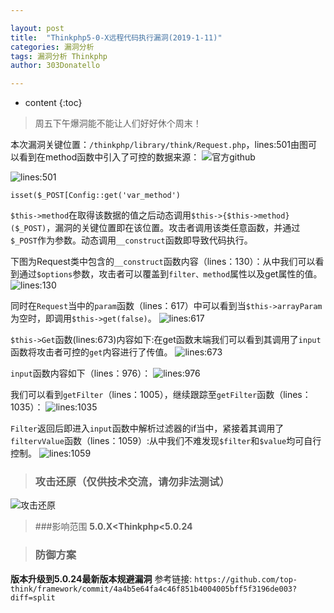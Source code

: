 ```yaml
---

layout: post
title:  "Thinkphp5-0-X远程代码执行漏洞(2019-1-11)"
categories: 漏洞分析
tags: 漏洞分析 Thinkphp
author: 303Donatello

---
```


* content
{:toc}

>周五下午爆洞能不能让人们好好休个周末！

本次漏洞关键位置：```/thinkphp/library/think/Request.php```，lines:501由图可以看到在method函数中引入了可控的数据来源：
![官方github](https://upload-images.jianshu.io/upload_images/5430312-40c3fd60ad49887e.png?imageMogr2/auto-orient/strip%7CimageView2/2/w/1240)

![lines:501](https://upload-images.jianshu.io/upload_images/5430312-15aaaa182597a7e0.png?imageMogr2/auto-orient/strip%7CimageView2/2/w/1240)

```isset($_POST[Config::get('var_method')```

```$this->method```在取得该数据的值之后动态调用```$this->{$this->method}($_POST)```，漏洞的关键位置即在该位置。攻击者调用该类任意函数，并通过```$_POST```作为参数。动态调用```__construct```函数即导致代码执行。

下图为Request类中包含的```__construct```函数内容（lines：130）：从中我们可以看到通过```$options```参数，攻击者可以覆盖到```filter、method```属性以及get属性的值。
 ![lines:130](https://upload-images.jianshu.io/upload_images/5430312-8329a74a3dbd534e.png?imageMogr2/auto-orient/strip%7CimageView2/2/w/1240)

同时在```Request```当中的```param```函数（lines：617）中可以看到当```$this->arrayParam```为空时，即调用```$this->get(false)```。
![lines:617](https://upload-images.jianshu.io/upload_images/5430312-d278ae047e26d75a.png?imageMogr2/auto-orient/strip%7CimageView2/2/w/1240)


```$this->Get```函数(lines:673)内容如下:在get函数末端我们可以看到其调用了```input```函数将攻击者可控的```get```内容进行了传值。
![lines:673](https://upload-images.jianshu.io/upload_images/5430312-f3c20bc5b86d4854.png?imageMogr2/auto-orient/strip%7CimageView2/2/w/1240)


```input```函数内容如下（lines：976）：
![lines:976](https://upload-images.jianshu.io/upload_images/5430312-9e0baa577eea55a7.png?imageMogr2/auto-orient/strip%7CimageView2/2/w/1240)


我们可以看到```getFilter```（lines：1005），继续跟踪至```getFilter```函数（lines：1035）：
 ![lines:1035](https://upload-images.jianshu.io/upload_images/5430312-066b3bbbde1f0d10.png?imageMogr2/auto-orient/strip%7CimageView2/2/w/1240)

```Filter```返回后即进入```input```函数中解析过滤器的if当中，紧接着其调用了```filtervValue```函数（lines：1059）:从中我们不难发现```$filter```和```$value```均可自行控制。
![lines:1059](https://upload-images.jianshu.io/upload_images/5430312-894b056b041149d6.png?imageMogr2/auto-orient/strip%7CimageView2/2/w/1240)
> ### 攻击还原（仅供技术交流，请勿非法测试）
![攻击还原](https://upload-images.jianshu.io/upload_images/5430312-a5b53d682caba598.png?imageMogr2/auto-orient/strip%7CimageView2/2/w/1240)
> ###影响范围
**5.0.X<Thinkphp<5.0.24**

>### 防御方案
**版本升级到5.0.24最新版本规避漏洞**
参考链接: ```https://github.com/top-think/framework/commit/4a4b5e64fa4c46f851b4004005bff5f3196de003?diff=split```





 
